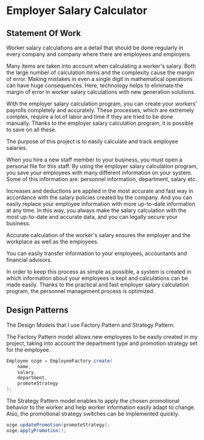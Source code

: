 # Employer Salary Calculator

## Statement Of Work

Worker salary calculations are a detail that should be done regularly in every company and company where there are employees and employers.

Many items are taken into account when calculating a worker's salary. Both the large number of calculation items and the complexity cause the margin of error. Making mistakes in even a single digit in mathematical operations can have huge consequences. Here, technology helps to eliminate the margin of error in worker salary calculations with new generation solutions.

With the employer salary calculation program, you can create your workers' payrolls completely and accurately. These processes, which are extremely complex, require a lot of labor and time if they are tried to be done manually. Thanks to the employer salary calculation program, it is possible to save on all these.

The purpose of this project is to easily calculate and track employee salaries.

When you hire a new staff member to your business, you must open a personal file for this staff. By using the employer salary calculation program, you save your employees with many different information on your system. Some of this information are: personnel information, department, salary etc.

Increases and deductions are applied in the most accurate and fast way in accordance with the salary policies created by the company. And you can easily replace your employee information with more up-to-date information at any time. In this way, you always make the salary calculation with the most up-to-date and accurate data, and you can legally secure your business. 

Accurate calculation of the worker's salary ensures the employer and the workplace as well as the employees.

You can easily transfer information to your employees, accountants and financial advisors.

In order to keep this process as simple as possible, a system is created in which information about your employees is kept and calculations can be made easily. Thanks to the practical and fast employer salary calculation program, the personnel management process is optimized.

## Design Patterns

The Design Models that I use Factory Pattern and Strategy Pattern.

The Factory Pattern model allows new employees to be easily created in my project, taking into account the department type and promotion strategy set for the employee.

```java
Employee ozge = EmployeeFactory.create(
    name,
    salary,
    department,
    promoteStrategy
);
```

The Strategy Pattern model enables to apply the chosen promotional behavior to the worker and help worker information easily adapt to change. Also, the promotional strategy switches can be implemented quickly.

```java
ozge.updatePromotion(promoteStrategy);
ozge.applyPromotion();
```
